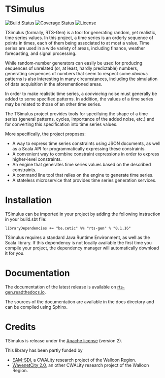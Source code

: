 # TSimulus

[![Build Status](https://travis-ci.org/cetic/TSimulus.svg?branch=master)](https://travis-ci.org/cetic/rts-gen) 
[![Coverage Status](https://coveralls.io/repos/github/cetic/TSimulus/badge.svg?branch=master)](https://coveralls.io/github/cetic/TSimulus?branch=master)
[![License](http://img.shields.io/:license-Apache%202-blue.svg)](http://www.apache.org/licenses/LICENSE-2.0.txt)


TSimulus (formally, RTS-Gen) is a tool for generating random, yet realistic, time series values. In this project, a time series is an orderly sequence of points in times, each of them being associated to at most a value. Time series are used in a wide variety of areas,
including finance, weather forecasting, and signal processing.

While random-number generators can easily be used for producing sequences of unrelated (or, at least, hardly predictable) numbers,
generating sequences of numbers that seem to respect some *obvious* patterns is also interesting in many circumstances,
including the simulation of data acquisition in the aforementioned areas.

In order to make realistic time series, a *convincing* noise must generally be added to some specified patterns.
In addition, the values of a time series may be related to those of an other time series.

The TSimulus project provides tools for specifying the shape of a time series (general patterns, cycles, importance of the added noise, etc.)
and for converting this specification into time series values.

More specifically, the project proposes:

- A way to express time series constraints using JSON documents, as well as a Scala API for programmatically expressing these constraints.
- A convenient way to combine constraint expressions in order to express higher-level constraints. 
- An engine that generates time series values based on the described constraints.
- A command line tool that relies on the engine to generate time series.
- A stateless microservice that provides time series generation services.   


# Installation

TSimulus can be imported in your project by adding the following instruction in your build.sbt file:

```
libraryDependencies += "be.cetic" %% "rts-gen" % "0.1.16"
```

TSimulus requires a standard Java Runtime Environment, as well as the Scala library. 
If this dependency is not locally available the first time you compile your project, the dependency manager will automatically download it for you.
 
# Documentation

The documentation of the latest release is available on [rts-gen.readthedocs.io](https://rts-gen.readthedocs.io).

The sources of the documentation are available in the docs directory and can be compiled using Sphinx.

# Credits

TSimulus is release under the [Apache license](http://www.apache.org/licenses/) (version 2). 

This library has been partly funded by
 
 - [EAM-SDI](https://www.cetic.be/EAM-SDI-2301), a CWALity research project of the Walloon Region.
 - [WavenetCity 2.0](https://www.cetic.be/WavenetCity-2-0), an other CWALity research project of the Walloon Region.
